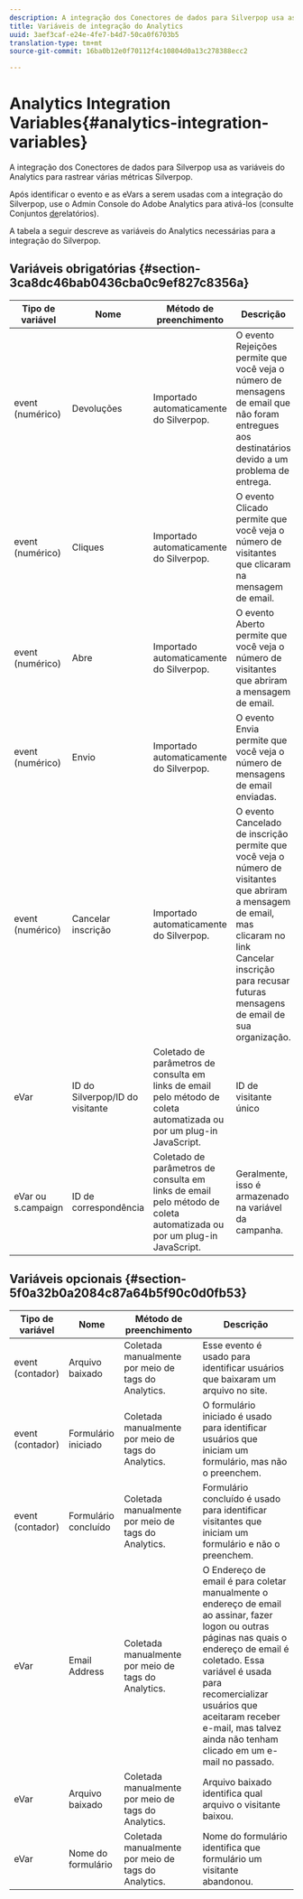 ```yaml
---
description: A integração dos Conectores de dados para Silverpop usa as variáveis do Analytics para rastrear várias métricas Silverpop.
title: Variáveis de integração do Analytics
uuid: 3aef3caf-e24e-4fe7-b4d7-50ca0f6703b5
translation-type: tm+mt
source-git-commit: 16ba0b12e0f70112f4c10804d0a13c278388ecc2

---
```



# Analytics Integration Variables{#analytics-integration-variables}

A integração dos Conectores de dados para Silverpop usa as variáveis do Analytics para rastrear várias métricas Silverpop.

Após identificar o evento e as eVars a serem usadas com a integração do Silverpop, use o Admin Console do Adobe Analytics para ativá-los (consulte Conjuntos [de](https://docs.adobe.com/content/help/en/analytics/admin/manage-report-suites/report-suites-admin.html)relatórios).

A tabela a seguir descreve as variáveis do Analytics necessárias para a integração do Silverpop.

## Variáveis obrigatórias {#section-3ca8dc46bab0436cba0c9ef827c8356a}

| Tipo de variável | Nome | Método de preenchimento | Descrição |
|---|---|---|---|
| event (numérico) | Devoluções | Importado automaticamente do Silverpop. | O evento Rejeições permite que você veja o número de mensagens de email que não foram entregues aos destinatários devido a um problema de entrega. |
| event (numérico) | Cliques | Importado automaticamente do Silverpop. | O evento Clicado permite que você veja o número de visitantes que clicaram na mensagem de email. |
| event (numérico) | Abre | Importado automaticamente do Silverpop. | O evento Aberto permite que você veja o número de visitantes que abriram a mensagem de email. |
| event (numérico) | Envio | Importado automaticamente do Silverpop. | O evento Envia permite que você veja o número de mensagens de email enviadas. |
| event (numérico) | Cancelar inscrição | Importado automaticamente do Silverpop. | O evento Cancelado de inscrição permite que você veja o número de visitantes que abriram a mensagem de email, mas clicaram no link Cancelar inscrição para recusar futuras mensagens de email de sua organização. |
| eVar | ID do Silverpop/ID do visitante | Coletado de parâmetros de consulta em links de email pelo método de coleta automatizada ou por um plug-in JavaScript. | ID de visitante único |
| eVar ou s.campaign | ID de correspondência | Coletado de parâmetros de consulta em links de email pelo método de coleta automatizada ou por um plug-in JavaScript. | Geralmente, isso é armazenado na variável da campanha. |

## Variáveis opcionais {#section-5f0a32b0a2084c87a64b5f90c0d0fb53}

| Tipo de variável | Nome | Método de preenchimento | Descrição |
|---|---|---|---|
| event (contador) | Arquivo baixado | Coletada manualmente por meio de tags do Analytics. | Esse evento é usado para identificar usuários que baixaram um arquivo no site. |
| event (contador) | Formulário iniciado | Coletada manualmente por meio de tags do Analytics. | O formulário iniciado é usado para identificar usuários que iniciam um formulário, mas não o preenchem. |
| event (contador) | Formulário concluído | Coletada manualmente por meio de tags do Analytics. | Formulário concluído é usado para identificar visitantes que iniciam um formulário e não o preenchem. |
| eVar | Email Address | Coletada manualmente por meio de tags do Analytics. | O Endereço de email é para coletar manualmente o endereço de email ao assinar, fazer logon ou outras páginas nas quais o endereço de email é coletado. Essa variável é usada para recomercializar usuários que aceitaram receber e-mail, mas talvez ainda não tenham clicado em um e-mail no passado. |
| eVar | Arquivo baixado | Coletada manualmente por meio de tags do Analytics. | Arquivo baixado identifica qual arquivo o visitante baixou. |
| eVar | Nome do formulário | Coletada manualmente por meio de tags do Analytics. | Nome do formulário identifica que formulário um visitante abandonou. |

